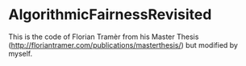 # AlgorithmicFairnessRevisited
This is the code of Florian Tramèr from his Master Thesis (http://floriantramer.com/publications/masterthesis/) but modified by myself.
